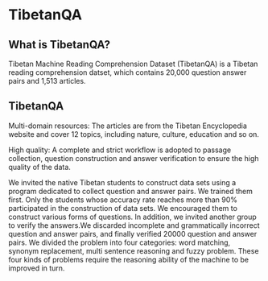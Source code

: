 # TibetanQA
## What is TibetanQA?
Tibetan Machine Reading Comprehension Dataset (TibetanQA) is a Tibetan reading comprehension datset, which contains 20,000 question answer pairs and 1,513 articles.

## TibetanQA
Multi-domain resources: The articles are from the Tibetan Encyclopedia website and cover 12 topics, including nature, culture, education and so on.

High quality: A complete and strict workflow is adopted to passage collection, question construction and answer verification to ensure the high quality of the data.

We invited the native Tibetan students to construct data sets using a program dedicated to collect question and answer pairs. We trained them first. Only the students whose accuracy rate reaches more than 90% participated in the construction of data sets. We encouraged them to construct various forms of questions. In addition, we invited another group to verify the answers.We discarded incomplete and grammatically incorrect question and answer pairs, and finally verified 20000 question and answer pairs. We divided the problem into four categories: word matching, synonym replacement, multi sentence reasoning and fuzzy problem. These four kinds of problems require the reasoning ability of the machine to be improved in turn.

